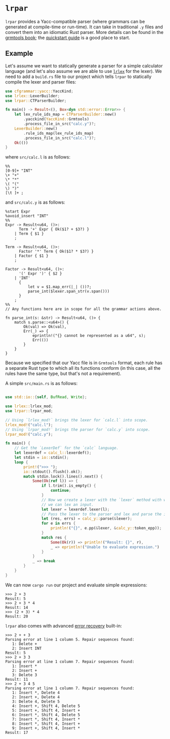 # `lrpar`

`lrpar` provides a Yacc-compatible parser (where grammars can be generated at
compile-time or run-time). It can take in traditional `.y` files and convert
them into an idiomatic Rust parser. More details can be found in the [grmtools
book](https://softdevteam.github.io/grmtools/master/book); the
[quickstart guide](https://softdevteam.github.io/grmtools/master/book/quickstart.html)
is a good place to start.


## Example

Let's assume we want to statically generate a parser for a simple calculator
language (and let's also assume we are able to use
[`lrlex`](https://softdevteam.github.io/grmtools/master/book/lrlex.html) for the
lexer). We need to add a `build.rs` file to our project which tells `lrpar` to
statically compile the lexer and parser files:

```rust
use cfgrammar::yacc::YaccKind;
use lrlex::LexerBuilder;
use lrpar::CTParserBuilder;

fn main() -> Result<(), Box<dyn std::error::Error>> {
    let lex_rule_ids_map = CTParserBuilder::new()
        .yacckind(YaccKind::Grmtools)
        .process_file_in_src("calc.y")?;
    LexerBuilder::new()
        .rule_ids_map(lex_rule_ids_map)
        .process_file_in_src("calc.l")?;
    Ok(())
}
```

where `src/calc.l` is as follows:

```
%%
[0-9]+ "INT"
\+ "+"
\* "*"
\( "("
\) ")"
[\t ]+ ;
```

and `src/calc.y` is as follows:

```
%start Expr
%avoid_insert "INT"
%%
Expr -> Result<u64, ()>:
      Term '+' Expr { Ok($1? + $3?) }
    | Term { $1 }
    ;

Term -> Result<u64, ()>:
      Factor '*' Term { Ok($1? * $3?) }
    | Factor { $1 }
    ;

Factor -> Result<u64, ()>:
      '(' Expr ')' { $2 }
    | 'INT'
      {
          let v = $1.map_err(|_| ())?;
          parse_int($lexer.span_str(v.span()))
      }
    ;
%%
// Any functions here are in scope for all the grammar actions above.

fn parse_int(s: &str) -> Result<u64, ()> {
    match s.parse::<u64>() {
        Ok(val) => Ok(val),
        Err(_) => {
            eprintln!("{} cannot be represented as a u64", s);
            Err(())
        }
    }
}
```

Because we specified that our Yacc file is in `Grmtools` format, each rule has a
separate Rust type to which all its functions conform (in this case, all the
rules have the same type, but that's not a requirement).

A simple `src/main.rs` is as follows:

```rust

use std::io::{self, BufRead, Write};

use lrlex::lrlex_mod;
use lrpar::lrpar_mod;

// Using `lrlex_mod!` brings the lexer for `calc.l` into scope.
lrlex_mod!("calc.l");
// Using `lrpar_mod!` brings the parser for `calc.y` into scope.
lrpar_mod!("calc.y");

fn main() {
    // Get the `LexerDef` for the `calc` language.
    let lexerdef = calc_l::lexerdef();
    let stdin = io::stdin();
    loop {
        print!(">>> ");
        io::stdout().flush().ok();
        match stdin.lock().lines().next() {
            Some(Ok(ref l)) => {
                if l.trim().is_empty() {
                    continue;
                }
                // Now we create a lexer with the `lexer` method with which
                // we can lex an input.
                let lexer = lexerdef.lexer(l);
                // Pass the lexer to the parser and lex and parse the input.
                let (res, errs) = calc_y::parse(&lexer);
                for e in errs {
                    println!("{}", e.pp(&lexer, &calc_y::token_epp));
                }
                match res {
                    Some(Ok(r)) => println!("Result: {}", r),
                    _ => eprintln!("Unable to evaluate expression.")
                }
            }
            _ => break
        }
    }
}
```

We can now `cargo run` our project and evaluate simple expressions:

```
>>> 2 + 3
Result: 5
>>> 2 + 3 * 4
Result: 14
>>> (2 + 3) * 4
Result: 20
```

`lrpar` also comes with advanced [error
recovery](https://softdevteam.github.io/grmtools/master/book/errorrecovery.html) built-in:

```
>>> 2 + + 3
Parsing error at line 1 column 5. Repair sequences found:
   1: Delete +
   2: Insert INT
Result: 5
>>> 2 + 3 3
Parsing error at line 1 column 7. Repair sequences found:
   1: Insert *
   2: Insert +
   3: Delete 3
Result: 11
>>> 2 + 3 4 5
Parsing error at line 1 column 7. Repair sequences found:
   1: Insert *, Delete 4
   2: Insert +, Delete 4
   3: Delete 4, Delete 5
   4: Insert +, Shift 4, Delete 5
   5: Insert +, Shift 4, Insert +
   6: Insert *, Shift 4, Delete 5
   7: Insert *, Shift 4, Insert *
   8: Insert *, Shift 4, Insert +
   9: Insert +, Shift 4, Insert *
Result: 17
```
